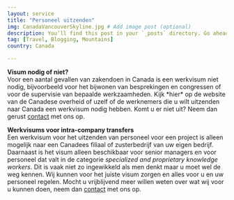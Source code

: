 ```yaml
---
layout: service
title: "Personeel uitzenden"
img: CanadaVancouverSkyline.jpg # Add image post (optional)
description: You’ll find this post in your `_posts` directory. Go ahead and edit it and re-build the site to see your changes. # Add post description (optional)
tag: [Travel, Blogging, Mountains]
country: Canada

---
```

<p><strong>Visum nodig of niet?</strong><br/>
Voor een aantal gevallen van zakendoen in Canada is een werkvisum niet nodig, bijvoorbeeld voor het bijwonen van besprekingen en congressen of voor de supervisie van bepaalde werkzaamheden. Kijk *hier* op de website van de Canadese overheid of uzelf of de werknemers die u wilt uitzenden naar Canada een werkvisum nodig hebben. Komt u er niet uit? Neem dan gerust <a href="{{ site.baseurl }}/contact">contact</a> met ons op.</p>

<p><strong>Werkvisums voor intra-company transfers</strong><br/>
Een werkvisum voor het uitzenden van personeel voor een project is alleen mogelijk naar een Canadees filiaal of zusterbedrijf van uw eigen bedrijf. Daarnaast is het visum alleen beschikbaar voor senior managers en voor personeel dat valt in de categorie <i>specialized and proprietary knowledge workers</i>. Dit is vaak niet zo ingewikkeld als men denkt maar u moet wel de weg kennen. Wij kunnen voor het juiste visum zorgen en alles voor u en uw personeel regelen. Mocht u vrijblijvend meer willen weten over wat wij voor u kunnen doen, neem dan <a href="{{ site.baseurl }}/contact">contact</a> met ons op.</p>
